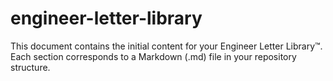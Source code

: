 # engineer-letter-library
This document contains the initial content for your Engineer Letter Library™. Each section corresponds to a Markdown (.md) file in your repository structure.
